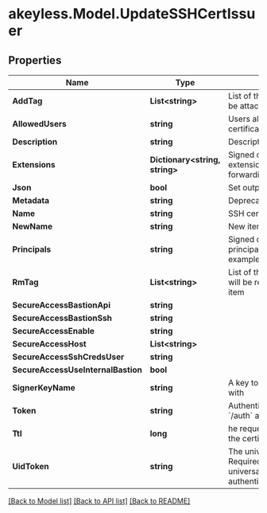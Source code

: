 # akeyless.Model.UpdateSSHCertIssuer

## Properties

Name | Type | Description | Notes
------------ | ------------- | ------------- | -------------
**AddTag** | **List&lt;string&gt;** | List of the new tags that will be attached to this item | [optional] 
**AllowedUsers** | **string** | Users allowed to fetch the certificate, e.g root,ubuntu | 
**Description** | **string** | Description of the object | [optional] 
**Extensions** | **Dictionary&lt;string, string&gt;** | Signed certificates with extensions, e.g permit-port-forwarding&#x3D;\\\&quot;\\\&quot; | [optional] 
**Json** | **bool** | Set output format to JSON | [optional] 
**Metadata** | **string** | Deprecated - use description | [optional] 
**Name** | **string** | SSH certificate issuer name | 
**NewName** | **string** | New item name | [optional] 
**Principals** | **string** | Signed certificates with principal, e.g example_role1,example_role2 | [optional] 
**RmTag** | **List&lt;string&gt;** | List of the existent tags that will be removed from this item | [optional] 
**SecureAccessBastionApi** | **string** |  | [optional] 
**SecureAccessBastionSsh** | **string** |  | [optional] 
**SecureAccessEnable** | **string** |  | [optional] 
**SecureAccessHost** | **List&lt;string&gt;** |  | [optional] 
**SecureAccessSshCredsUser** | **string** |  | [optional] 
**SecureAccessUseInternalBastion** | **bool** |  | [optional] 
**SignerKeyName** | **string** | A key to sign the certificate with | 
**Token** | **string** | Authentication token (see &#x60;/auth&#x60; and &#x60;/configure&#x60;) | [optional] 
**Ttl** | **long** | he requested Time To Live for the certificate, in seconds | 
**UidToken** | **string** | The universal identity token, Required only for universal_identity authentication | [optional] 

[[Back to Model list]](../README.md#documentation-for-models) [[Back to API list]](../README.md#documentation-for-api-endpoints) [[Back to README]](../README.md)


